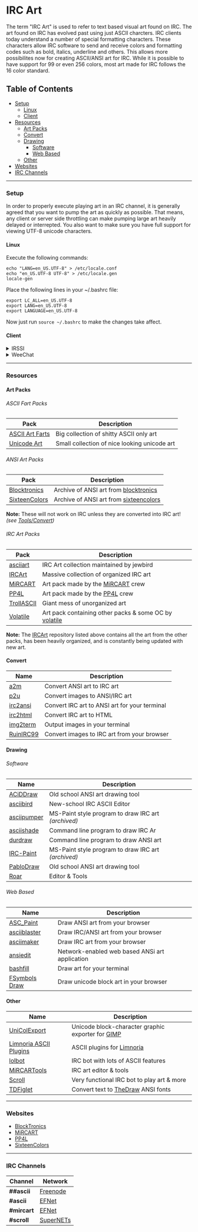 # IRC Art

The term "IRC Art" is used to refer to text based visual art found on IRC. The art found on IRC has evolved past using just ASCII charcters. IRC clients today understand a number of special formatting characters. These characters allow IRC software to send and receive colors and formatting codes such as bold, italics, underline and others. This allows more possibilites now for creating ASCII/ANSI art for IRC. While it is possible to have support for 99 or even 256 colors, most art made for IRC follows the 16 color standard.

## Table of Contents
- [Setup](#setup)
  - [Linux](#linux)
  - [Client](#client)
- [Resources](#resources)
  - [Art Packs](#art-packs)
  - [Convert](#convert)
  - [Drawing](#drawing)
    - [Software](#software)
    - [Web Based](#web-based)
  - [Other](#other)
- [Websites](#websites)
- [IRC Channels](#irc-channels)

***

### Setup
In order to properly execute playing art in an IRC channel, it is generally agreed that you want to pump the art as quickly as possible. That means, any client or server side throttling can make pumping large art heavily delayed or interrepted. You also want to make sure you have full support for viewing UTF-8 unicode characters.

#### Linux
Execute the following commands:
```
echo "LANG=en_US.UTF-8" > /etc/locale.conf
echo "en_US.UTF-8 UTF-8" > /etc/locale.gen
locale-gen
```

Place the following lines in your ~/.bashrc file:
```
export LC_ALL=en_US.UTF-8
export LANG=en_US.UTF-8
export LANGUAGE=en_US.UTF-8
```

Now just run `source ~/.bashrc` to make the changes take affect.

#### Client
<details>
   <summary>IRSSI</summary>
  
##### UTF-8
```
/set term_charset utf-8
/set recode_autodetect_utf8 ON
/set recode_fallback ISO-8859-15
/set recode_out_default_charset ISO-8859-15
/set recode_transliterate ON
/set recode ON
```

##### Flooding
###### Global
```
/set cmd_queue_speed 0msec
/set cmds_max_at_once 0
```

###### Network Specific
```
/network add -cmdmax 0 -cmdspeed 0msec <network_name>
```
</details>

<details>
   <summary>WeeChat</summary>
  
##### UTF-8
UTF-8 is enabled by default on Weechat.

##### Flooding
###### Global
```
/set irc.server_default.anti_flood_prio_high 0
/set irc.server_default.anti_flood_prio_low 0
```

###### Network Specific
```
/set irc.server.<network_name>.anti_flood_prio_high 0
/set irc.server.<network_name>.anti_flood_prio_low 0
```

**Note:** Change 0 to 2 for safe flood rates on networks like EFNet.
</details>

***

### Resources
#### Art Packs

###### ASCII Fart Packs
| Pack | Description |
| ---- | ----------- |
| [ASCII Art Farts](http://www.asciiartfarts.com) | Big collection of shitty ASCII only art |
| [Unicode Art](http://xahlee.info/comp/unicode_ascii_art.html) | Small collection of nice looking unicode art |

###### ANSI Art Packs
| Pack | Description |
| ---- | ----------- |
| [Blocktronics](https://github.com/blocktronics/artpacks) | Archive of ANSI art from [blocktronics](http://blocktronics.org/) |
| [SixteenColors](https://github.com/sixteencolors/sixteencolors-archive) | Archive of ANSI art from [sixteencolors](http://sixteencolors.net/) |

**Note:** These will not work on IRC unless they are converted into IRC art! *(see [Tools/Convert](#convert))*

###### IRC Art Packs
| Pack | Description |
| ---- | ----------- |
| [asciiart](https://github.com/birdneststream/asciiart) | IRC Art collection maintained by jewbird |
| [IRCArt](https://github.com/ircart/ircart) | Massive collection of organized IRC art |
| [MiRCART](https://mircart.org/) | Art pack made by the [MiRCART](https://mircart.org/) crew |
| [PP4L](http://wepump.in/ascii/) | Art pack made by the [PP4L](http://wepump.in/) crew |
| [TrollASCII](https://github.com/jakkm3n/trollascii) | Giant mess of unorganized art |
| [Volatile](https://git.volatile.bz/cgit/wowaname/ascii-art/) | Art pack containing other packs & some OC by [volatile](https://volatile.bz/) |

**Note:** The [IRCArt](https://github.com/ircart/ircart) repository listed above contains all the art from the other packs, has been heavily organized, and is constantly being updated with new art.

#### Convert
| Name | Description |
| ---- | ----------- |
| [a2m](https://git.trollforge.org/a2m/) | Convert ANSI art to IRC art |
| [p2u](https://git.trollforge.org/p2u/) | Convert images to ANSI/IRC art |
| [irc2ansi](https://github.com/timb/irc2ansi) | Convert IRC art to ANSI art for your terminal |
| [irc2html](https://ircart.github.io/irc2html/) | Convert IRC art to HTML |
| [img2term](https://github.com/wwared/img2term) | Output images in your terminal |
| [RuinIRC99](https://ruinirc99.firebaseapp.com/) | Convert images to IRC art from your browser |

#### Drawing
###### Software
| Name | Description |
| ---- | ----------- |
| [ACiDDraw](http://www.acid.org/apps/apps.html) | Old school ANSI art drawing tool |
| [asciibird](https://github.com/hughbord/asciibird) | New-school IRC ASCII Editor |
| [asciipumper](https://github.com/ircart/asciipumper) | MS-Paint style program to draw IRC art *(archived)* |
| [asciishade](https://github.com/mikedesu/asciishade) | Command line program to draw IRC Ar |
| [durdraw](https://github.com/cmang/durdraw) | Command line program to draw ANSI art |
| [IRC-Paint](https://github.com/wwared/IRC-Paint) | MS-Paint style program to draw IRC art *(archived)* |
| [PabloDraw](http://picoe.ca/products/pablodraw/) | Old school ANSI art drawing tool |
| [Roar](https://github.com/lalbornoz/roar) | Editor & Tools |

###### Web Based
| Name | Description |
| ---- | ----------- |
| [ASC_Paint](https://asc-paint.glitch.me/) | Draw ANSI art from your browser |
| [asciiblaster](https://asdf.us/asciiblaster/) | Draw IRC/ANSI art from your browser |
| [asciimaker](https://ircart.github.io/asciimaker/)| Draw IRC art from your browser |
| [ansiedit](https://github.com/andyherbert/ansiedit) | Network-enabled web based ANSi art application |
| [bashfill](https://max.io/bash.html) | Draw art for your terminal |
| [FSymbols Draw](https://fsymbols.com/draw/) | Draw unicode block art in your browser |

#### Other
| Name | Description |
| ---- | ----------- |
| [UniColExport](https://github.com/klopsi/unicolexport) | Unicode block-character graphic exporter for [GIMP](https://www.gimp.org/) |
| [Limnoria ASCII Plugins](https://github.com/oddluck/limnoria-plugins/tree/master/ASCII) | ASCII plugins for [Limnoria](https://github.com/ProgVal/Limnoria) |
| [lolbot](https://github.com/knivey/lolbot) | IRC bot with lots of ASCII features |
| [MiRCARTools](https://github.com/lalbornoz/MiRCARTools) | IRC art editor & tools |
| [Scroll](https://github.com/ircart/scroll) | Very functional IRC bot to play art & more |
| [TDFiglet](https://git.trollforge.org/tdfiglet/) | Convert text to [TheDraw](https://www.roysac.com/thedrawfonts-tdf.html) ANSI fonts |

***

### Websites
- [BlockTronics](http://blocktronics.org/)
- [MiRCART](https://mircart.org/)
- [PP4L](http://wepump.in/)
- [SixteenColors](https://16colo.rs/)

***

### IRC Channels
| Channel | Network |
| ------- | ------- |
| **##ascii** | [Freenode](https://freenode.net/) |
| **#ascii** | [EFNet](http://efnet.org/) |
| **#mircart** | [EFNet](http://efnet.org/) |
| **#scroll** | [SuperNETs](https://supernets.org/) |
